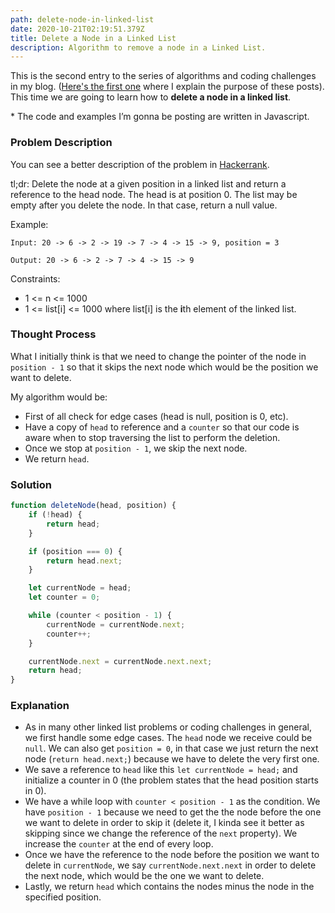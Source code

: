 ```yaml
---
path: delete-node-in-linked-list
date: 2020-10-21T02:19:51.379Z
title: Delete a Node in a Linked List
description: Algorithm to remove a node in a Linked List.
---
```

This is the second entry to the series of algorithms and coding challenges in my blog. ([Here's the first one](https://www.memorebo.dev/blog/reverse-a-singly-linked-list/) where I explain the purpose of these posts). This time we are going to learn how to **delete a node in a linked list**.

\* The code and examples I’m gonna be posting are written in Javascript.



### Problem Description
You can see a better description of the problem in [Hackerrank](https://www.hackerrank.com/challenges/delete-a-node-from-a-linked-list/problem).

tl;dr: Delete the node at a given position in a linked list and return a reference to the head node. The head is at position 0. The list may be empty after you delete the node. In that case, return a null value.

Example:

`Input: 20 -> 6 -> 2 -> 19 -> 7 -> 4 -> 15 -> 9, position = 3`

`Output: 20 -> 6 -> 2 -> 7 -> 4 -> 15 -> 9`

Constraints:

- 1 <= n <= 1000
- 1 <= list[i] <= 1000 where list[i] is the **i**th element of the linked list.

### Thought Process
What I initially think is that we need to change the pointer of the node in `position - 1` so that it skips the next node which would be the position we want to delete.

My algorithm would be:
- First of all check for edge cases (head is null, position is 0, etc).
- Have a copy of `head` to reference and a `counter` so that our code is aware when to stop traversing the list to perform the deletion.
- Once we stop at `position - 1`, we skip the next node.
- We return `head`.

### Solution
``` javascript
function deleteNode(head, position) {
    if (!head) {
        return head;
    }

    if (position === 0) {
        return head.next;
    }

    let currentNode = head;
    let counter = 0;

    while (counter < position - 1) {
        currentNode = currentNode.next;
        counter++;
    }

    currentNode.next = currentNode.next.next;
    return head;
}
```

### Explanation
- As in many other linked list problems or coding challenges in general, we first handle some edge cases. The `head` node we receive could be `null`. We can also get `position = 0`, in that case we just return the next node (`return head.next;`) because we have to delete the very first one.
- We save a reference to `head` like this `let currentNode = head;` and initialize a counter in 0 (the problem states that the head position starts in 0).
- We have a while loop with `counter < position - 1` as the condition. We have `position - 1` because we need to get the the node before the one we want to delete in order to skip it (delete it, I kinda see it better as skipping since we change the reference of the `next` property). We increase the `counter` at the end of every loop.
- Once we have the reference to the node before the position we want to delete in `currentNode`, we say `currentNode.next.next` in order to delete the next node, which would be the one we want to delete.
- Lastly, we return `head` which contains the nodes minus the node in the specified position.
